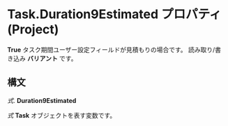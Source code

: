 
# Task.Duration9Estimated プロパティ (Project)

 **True** タスク期間ユーザー設定フィールドが見積もりの場合です。 読み取り/書き込み **バリアント** です。


## 構文

 _式_. **Duration9Estimated**

 _式_ **Task** オブジェクトを表す変数です。

